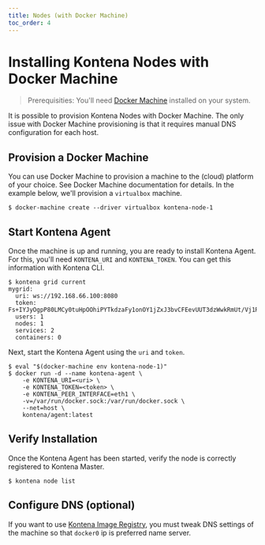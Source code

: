 ```yaml
---
title: Nodes (with Docker Machine)
toc_order: 4
---
```


# Installing Kontena Nodes with Docker Machine

> Prerequisities: You'll need [Docker Machine](https://docs.docker.com/machine/) installed on your system.

It is possible to provision Kontena Nodes with Docker Machine. The only issue with Docker Machine provisioning is that it requires manual DNS configuration for each host.

## Provision a Docker Machine

You can use Docker Machine to provision a machine to the (cloud) platform of your choice. See Docker Machine documentation for details. In the example below, we'll provision a `virtualbox` machine.

```
$ docker-machine create --driver virtualbox kontena-node-1
```

## Start Kontena Agent

Once the machine is up and running, you are ready to install Kontena Agent. For this, you'll need `KONTENA_URI` and `KONTENA_TOKEN`. You can get this information with Kontena CLI.

```
$ kontena grid current
mygrid:
  uri: ws://192.168.66.100:8080
  token: Fs+IYJyOgpP80LMCy0tuHpOOhiPYTkdzaFy1onOY1jZxJ3bvCFEevUUT3dzWwkRmUt/Vj1RA1HCgY3QpLQ24aA==
  users: 1
  nodes: 1
  services: 2
  containers: 0
```

Next, start the Kontena Agent using the `uri` and `token`.

```
$ eval "$(docker-machine env kontena-node-1)"
$ docker run -d --name kontena-agent \
    -e KONTENA_URI=<uri> \
    -e KONTENA_TOKEN=<token> \
    -e KONTENA_PEER_INTERFACE=eth1 \
    -v=/var/run/docker.sock:/var/run/docker.sock \
    --net=host \
    kontena/agent:latest
```

## Verify Installation

Once the Kontena Agent has been started, verify the node is correctly registered to Kontena Master.

```
$ kontena node list
```

## Configure DNS (optional)

If you want to use [Kontena Image Registry](../../using-kontena/image-registry.md), you must tweak DNS settings of the machine so that `docker0` ip is preferred name server.
